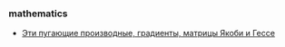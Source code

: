 ### mathematics
- [Эти пугающие производные, градиенты, матрицы Якоби и Гессе](https://habr.com/ru/companies/ruvds/articles/938950/)

